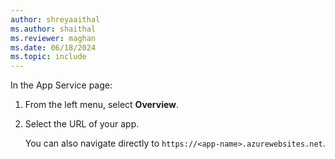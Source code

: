 ```yaml
---
author: shreyaaithal
ms.author: shaithal
ms.reviewer: maghan
ms.date: 06/18/2024
ms.topic: include
---
```


In the App Service page:

1. From the left menu, select **Overview**.

1. Select the URL of your app.

    You can also navigate directly to `https://<app-name>.azurewebsites.net`.
